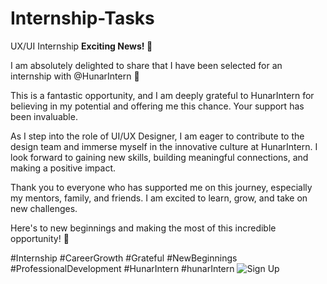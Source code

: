 # Internship-Tasks
UX/UI Internship 
**Exciting News! 🌟**

I am absolutely delighted to share that I have been selected for an internship with  @HunarIntern 🎉

This is a fantastic opportunity, and I am deeply grateful to HunarIntern for believing in my potential and offering me this chance. Your support has been invaluable.

As I step into the role of UI/UX Designer, I am eager to contribute to the design team and immerse myself in the innovative culture at HunarIntern. I look forward to gaining new skills, building meaningful connections, and making a positive impact.

Thank you to everyone who has supported me on this journey, especially my mentors, family, and friends. I am excited to learn, grow, and take on new challenges.

Here's to new beginnings and making the most of this incredible opportunity! 🚀

#Internship #CareerGrowth #Grateful #NewBeginnings #ProfessionalDevelopment #HunarIntern
#hunarIntern
  ![Sign Up](https://github.com/Hira6/Internship-Tasks/assets/169739754/b5de7da0-5ba9-412f-b521-c4da73429207)
